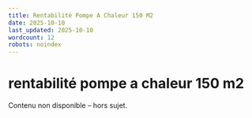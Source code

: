 ```yaml
---
title: Rentabilité Pompe A Chaleur 150 M2
date: 2025-10-10
last_updated: 2025-10-10
wordcount: 12
robots: noindex
---
```


# rentabilité pompe a chaleur 150 m2

Contenu non disponible – hors sujet.